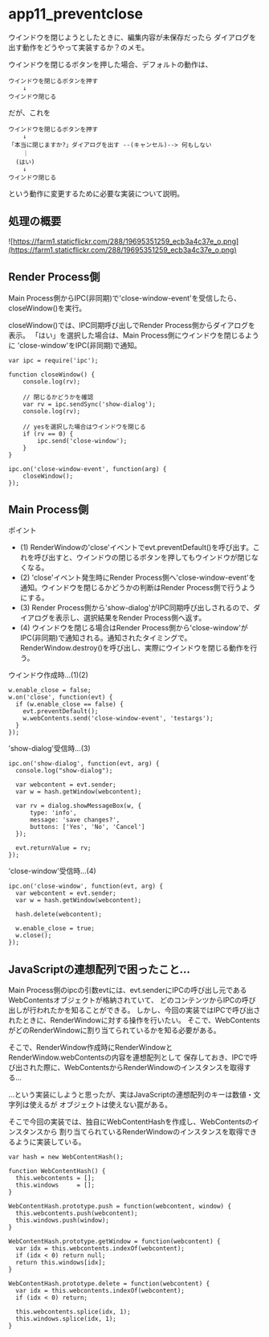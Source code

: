 app11_preventclose
====
ウインドウを閉じようとしたときに、編集内容が未保存だったら
ダイアログを出す動作をどうやって実装するか？のメモ。

ウインドウを閉じるボタンを押した場合、デフォルトの動作は、

    ウインドウを閉じるボタンを押す
        ↓
    ウインドウ閉じる

だが、これを

    ウインドウを閉じるボタンを押す
        ↓
    「本当に閉じますか?」ダイアログを出す --(キャンセル)--> 何もしない
        ｜
      (はい)
        ↓
    ウインドウ閉じる

という動作に変更するために必要な実装について説明。


処理の概要
----

![https://farm1.staticflickr.com/288/19695351259_ecb3a4c37e_o.png](https://farm1.staticflickr.com/288/19695351259_ecb3a4c37e_o.png)

Render Process側
----

Main Process側からIPC(非同期)で'close-window-event'を受信したら、
closeWindow()を実行。

closeWindow()では、IPC同期呼び出しでRender Process側からダイアログを表示。
「はい」を選択した場合は、Main Process側にウインドウを閉じるように
'close-window'をIPC(非同期)で通知。

    var ipc = require('ipc');
    
    function closeWindow() {
        console.log(rv);
    
        // 閉じるかどうかを確認
        var rv = ipc.sendSync('show-dialog');
        console.log(rv);
    
        // yesを選択した場合はウインドウを閉じる
        if (rv == 0) {
            ipc.send('close-window');
        }
    }
    
    ipc.on('close-window-event', function(arg) {
        closeWindow();
    });

Main Process側
----
ポイント
* (1) RenderWindowの'close'イベントでevt.preventDefault()を呼び出す。これを呼び出すと、ウインドウの閉じるボタンを押してもウインドウが閉じなくなる。
* (2) 'close'イベント発生時にRender Process側へ'close-window-event'を通知。ウインドウを閉じるかどうかの判断はRender Process側で行うようにする。
* (3) Render Process側から'show-dialog'がIPC同期呼び出しされるので、ダイアログを表示し、選択結果をRender Process側へ返す。
* (4) ウインドウを閉じる場合はRender Process側から'close-window'がIPC(非同期)で通知される。通知されたタイミングで。RenderWindow.destroy()を呼び出し、実際にウインドウを閉じる動作を行う。

ウインドウ作成時…(1)(2)

    w.enable_close = false;
    w.on('close', function(evt) {
	  if (w.enable_close == false) {
        evt.preventDefault();
        w.webContents.send('close-window-event', 'testargs');
      }
    }); 

'show-dialog'受信時…(3)

    ipc.on('show-dialog', function(evt, arg) {
      console.log("show-dialog");
    
      var webcontent = evt.sender;
      var w = hash.getWindow(webcontent);
    
      var rv = dialog.showMessageBox(w, {
          type: 'info',
          message: 'save changes?',
          buttons: ['Yes', 'No', 'Cancel']
      });
    
      evt.returnValue = rv;
    });

'close-window'受信時…(4)

    ipc.on('close-window', function(evt, arg) {
      var webcontent = evt.sender;
      var w = hash.getWindow(webcontent);
    
      hash.delete(webcontent);
      
      w.enable_close = true;
      w.close();
    });


JavaScriptの連想配列で困ったこと…
----
Main Process側のipcの引数evtには、evt.senderにIPCの呼び出し元であるWebContentsオブジェクトが格納されていて、
どのコンテンツからIPCの呼び出しが行われたかを知ることができる。
しかし、今回の実装ではIPCで呼び出されたときに、RenderWindowに対する操作を行いたい。
そこで、WebContentsがどのRenderWindowに割り当てられているかを知る必要がある。

そこで、RenderWindow作成時にRenderWindowとRenderWindow.webContentsの内容を連想配列として
保存しておき、IPCで呼び出された際に、WebContentsからRenderWindowのインスタンスを取得する…

…という実装にしようと思ったが、実はJavaScriptの連想配列のキーは数値・文字列は使えるが
オブジェクトは使えない罠がある。

そこで今回の実装では、独自にWebContentHashを作成し、WebContentsのインスタンスから
割り当てられているRenderWindowのインスタンスを取得できるように実装している。

    var hash = new WebContentHash();
    
    function WebContentHash() {
      this.webcontents = [];
      this.windows     = [];
    }
    
    WebContentHash.prototype.push = function(webcontent, window) {
      this.webcontents.push(webcontent);
      this.windows.push(window);
    }
    
    WebContentHash.prototype.getWindow = function(webcontent) {
      var idx = this.webcontents.indexOf(webcontent);
      if (idx < 0) return null;
      return this.windows[idx];
    }
    
    WebContentHash.prototype.delete = function(webcontent) {
      var idx = this.webcontents.indexOf(webcontent);
      if (idx < 0) return;
    
      this.webcontents.splice(idx, 1);
      this.windows.splice(idx, 1);
    }
